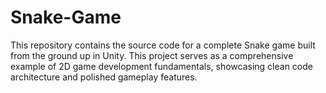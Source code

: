 # Snake-Game
This repository contains the source code for a complete Snake game built from the ground up in Unity. This project serves as a comprehensive example of 2D game development fundamentals, showcasing clean code architecture and polished gameplay features.
